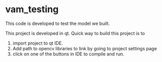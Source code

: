 # vam_testing
This code is developed to test the model we built.

This project is developed in qt. Quick way to build this project is to 
1. import project to qt IDE.
2. Add path to opencv libraries to link by going to project settings page
3. click on one of the buttons in IDE to compile and run.
